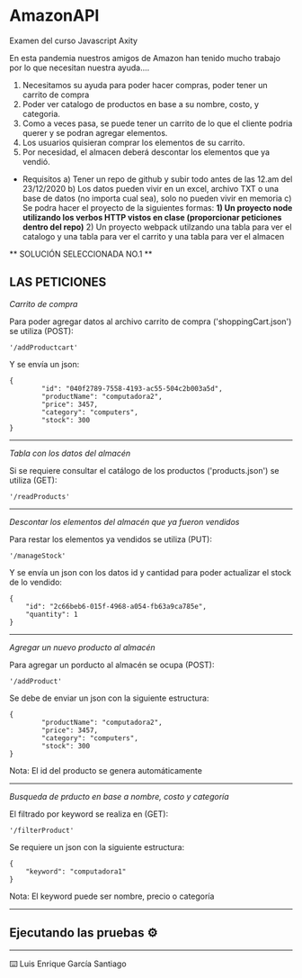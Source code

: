 # AmazonAPI
Examen del curso Javascript Axity

En esta pandemia nuestros amigos de Amazon han tenido mucho trabajo por lo que necesitan nuestra ayuda....

1) Necesitamos su ayuda para poder hacer compras, poder tener un carrito de compra
2) Poder ver catalogo de productos en base a su nombre, costo, y categoria.
3) Como a veces pasa, se puede tener un carrito de lo que el cliente podria querer y se podran agregar elementos.
3) Los usuarios quisieran comprar los elementos de su carrito.
4) Por necesidad, el almacen deberá descontar los elementos que ya vendió.

* Requisitos
a) Tener un repo de github y subir todo antes de las 12.am del 23/12/2020
b) Los datos pueden vivir en un excel, archivo TXT o una base de datos (no importa cual sea), solo no pueden vivir en memoria
c) Se podra hacer el proyecto de la siguientes formas:
    **1) Un proyecto node utilizando los verbos HTTP vistos en clase (proporcionar peticiones dentro del repo)**
    2) Un proyecto webpack utilzando una tabla para ver el catalogo y una tabla para ver el carrito y una tabla para ver el almacen
    
** SOLUCIÓN SELECCIONADA NO.1 **


## LAS PETICIONES

_Carrito de compra_

Para poder agregar datos al archivo carrito de compra ('shoppingCart.json') se utiliza (POST):
```
'/addProductcart'
```
Y se envía un json:
```
{
        "id": "040f2789-7558-4193-ac55-504c2b003a5d",
        "productName": "computadora2",
        "price": 3457,
        "category": "computers",
        "stock": 300
}
```
---


_Tabla con los datos del almacén_

Si se requiere consultar el catálogo de los productos ('products.json') se utiliza (GET):
```
'/readProducts'
```
---


_Descontar los elementos del almacén que ya fueron vendidos_

Para restar los elementos ya vendidos se utiliza (PUT):
```
'/manageStock'
```
Y se envía un json con los datos id y cantidad para poder actualizar el stock de lo vendido:
```
{
    "id": "2c66beb6-015f-4968-a054-fb63a9ca785e",
    "quantity": 1
}
```
---


_Agregar un nuevo producto al almacén_

Para agregar un porducto al almacén se ocupa (POST):
```
'/addProduct'
```
Se debe de enviar un json con la siguiente estructura:
```
{
        "productName": "computadora2",
        "price": 3457,
        "category": "computers",
        "stock": 300
}
```
Nota: El id del producto se genera automáticamente

---



_Busqueda de prducto en base a nombre, costo y categoría_

El filtrado por keyword se realiza en (GET):
```
'/filterProduct'
```
Se requiere un json con la siguiente estructura:
```
{
    "keyword": "computadora1"
}
```
Nota: El keyword puede ser nombre, precio o categoría

---




## Ejecutando las pruebas ⚙️





---
⌨️ Luis Enrique García Santiago
